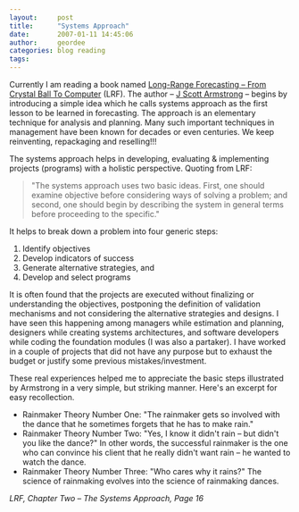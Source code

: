 ```yaml
---
layout:     post
title:      "Systems Approach"
date:       2007-01-11 14:45:06
author:     geordee
categories: blog reading
tags:
---
```


Currently I am reading a book named [Long-Range Forecasting – From Crystal Ball To Computer](https://books.google.co.in/books?id=7DAcAAAAIAAJ "Long-Range Forecasting: From Crystal Ball to Computer") (LRF). The author – [J Scott Armstrong](https://marketing.wharton.upenn.edu/profile/jscott/ "J Scott Armstrong") – begins by introducing a simple idea which he calls systems approach as the first lesson to be learned in forecasting. The approach is an elementary technique for analysis and planning. Many such important techniques in management have been known for decades or even centuries. We keep reinventing, repackaging and reselling!!!

The systems approach helps in developing, evaluating & implementing projects (programs) with a holistic perspective. Quoting from LRF:

> "The systems approach uses two basic ideas. First, one should examine objective before considering ways of solving a problem; and second, one should begin by describing the system in general terms before proceeding to the specific."

It helps to break down a problem into four generic steps:

1. Identify objectives
2. Develop indicators of success
3. Generate alternative strategies, and
4. Develop and select programs

It is often found that the projects are executed without finalizing or understanding the objectives, postponing the definition of validation mechanisms and not considering the alternative strategies and designs. I have seen this happening among managers while estimation and planning, designers while creating systems architectures, and software developers while coding the foundation modules (I was also a partaker). I have worked in a couple of projects that did not have any purpose but to exhaust the budget or justify some previous mistakes/investment.

These real experiences helped me to appreciate the basic steps illustrated by Armstrong in a very simple, but striking manner. Here's an excerpt for easy recollection.

- Rainmaker Theory Number One: "The rainmaker gets so involved with the dance that he sometimes forgets that he has to make rain."
- Rainmaker Theory Number Two: "Yes, I know it didn't rain – but didn't you like the dance?" In other words, the successful rainmaker is the one who can convince his client that he really didn't want rain – he wanted to watch the dance.
- Rainmaker Theory Number Three: "Who cares why it rains?" The science of rainmaking evolves into the science of rainmaking dances.

_LRF, Chapter Two – The Systems Approach, Page 16_
